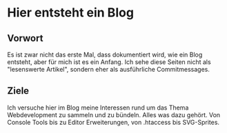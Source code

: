 # Hier entsteht ein Blog

## Vorwort
Es ist zwar nicht das erste Mal, dass dokumentiert wird, wie ein Blog entsteht, aber für mich ist es ein Anfang.
Ich sehe diese Seiten nicht als "lesenswerte Artikel", sondern eher als ausführliche Commitmessages.

## Ziele
Ich versuche hier im Blog meine Interessen rund um das Thema Webdevelopment zu sammeln und zu bündeln.
Alles was dazu gehört. Von Console Tools bis zu Editor Erweiterungen, von .htaccess bis SVG-Sprites.



